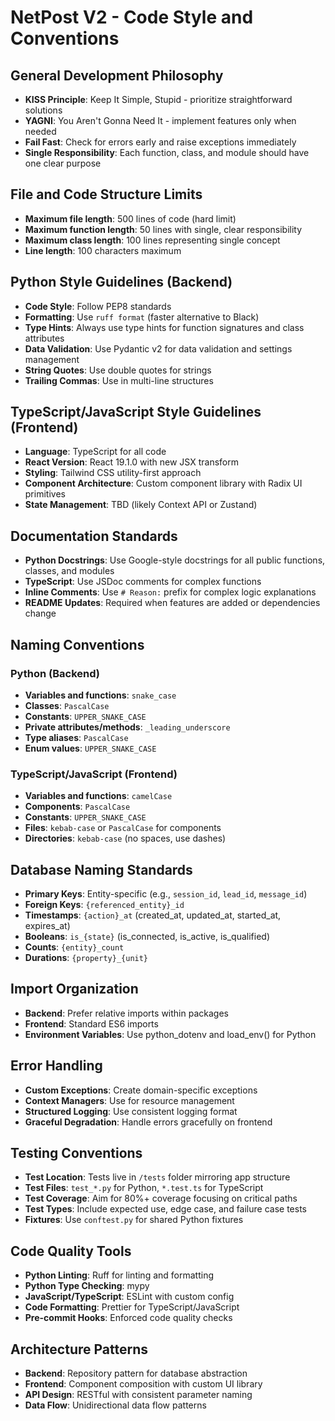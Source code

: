 # NetPost V2 - Code Style and Conventions

## General Development Philosophy

- **KISS Principle**: Keep It Simple, Stupid - prioritize straightforward solutions
- **YAGNI**: You Aren't Gonna Need It - implement features only when needed
- **Fail Fast**: Check for errors early and raise exceptions immediately
- **Single Responsibility**: Each function, class, and module should have one clear purpose

## File and Code Structure Limits

- **Maximum file length**: 500 lines of code (hard limit)
- **Maximum function length**: 50 lines with single, clear responsibility
- **Maximum class length**: 100 lines representing single concept
- **Line length**: 100 characters maximum

## Python Style Guidelines (Backend)

- **Code Style**: Follow PEP8 standards
- **Formatting**: Use `ruff format` (faster alternative to Black)
- **Type Hints**: Always use type hints for function signatures and class attributes
- **Data Validation**: Use Pydantic v2 for data validation and settings management
- **String Quotes**: Use double quotes for strings
- **Trailing Commas**: Use in multi-line structures

## TypeScript/JavaScript Style Guidelines (Frontend)

- **Language**: TypeScript for all code
- **React Version**: React 19.1.0 with new JSX transform
- **Styling**: Tailwind CSS utility-first approach
- **Component Architecture**: Custom component library with Radix UI primitives
- **State Management**: TBD (likely Context API or Zustand)

## Documentation Standards

- **Python Docstrings**: Use Google-style docstrings for all public functions, classes, and modules
- **TypeScript**: Use JSDoc comments for complex functions
- **Inline Comments**: Use `# Reason:` prefix for complex logic explanations
- **README Updates**: Required when features are added or dependencies change

## Naming Conventions

### Python (Backend)

- **Variables and functions**: `snake_case`
- **Classes**: `PascalCase`
- **Constants**: `UPPER_SNAKE_CASE`
- **Private attributes/methods**: `_leading_underscore`
- **Type aliases**: `PascalCase`
- **Enum values**: `UPPER_SNAKE_CASE`

### TypeScript/JavaScript (Frontend)

- **Variables and functions**: `camelCase`
- **Components**: `PascalCase`
- **Constants**: `UPPER_SNAKE_CASE`
- **Files**: `kebab-case` or `PascalCase` for components
- **Directories**: `kebab-case` (no spaces, use dashes)

## Database Naming Standards

- **Primary Keys**: Entity-specific (e.g., `session_id`, `lead_id`, `message_id`)
- **Foreign Keys**: `{referenced_entity}_id`
- **Timestamps**: `{action}_at` (created_at, updated_at, started_at, expires_at)
- **Booleans**: `is_{state}` (is_connected, is_active, is_qualified)
- **Counts**: `{entity}_count`
- **Durations**: `{property}_{unit}`

## Import Organization

- **Backend**: Prefer relative imports within packages
- **Frontend**: Standard ES6 imports
- **Environment Variables**: Use python_dotenv and load_env() for Python

## Error Handling

- **Custom Exceptions**: Create domain-specific exceptions
- **Context Managers**: Use for resource management
- **Structured Logging**: Use consistent logging format
- **Graceful Degradation**: Handle errors gracefully on frontend

## Testing Conventions

- **Test Location**: Tests live in `/tests` folder mirroring app structure
- **Test Files**: `test_*.py` for Python, `*.test.ts` for TypeScript
- **Test Coverage**: Aim for 80%+ coverage focusing on critical paths
- **Test Types**: Include expected use, edge case, and failure case tests
- **Fixtures**: Use `conftest.py` for shared Python fixtures

## Code Quality Tools

- **Python Linting**: Ruff for linting and formatting
- **Python Type Checking**: mypy
- **JavaScript/TypeScript**: ESLint with custom config
- **Code Formatting**: Prettier for TypeScript/JavaScript
- **Pre-commit Hooks**: Enforced code quality checks

## Architecture Patterns

- **Backend**: Repository pattern for database abstraction
- **Frontend**: Component composition with custom UI library
- **API Design**: RESTful with consistent parameter naming
- **Data Flow**: Unidirectional data flow patterns
